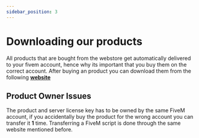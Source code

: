 ```yaml
---
sidebar_position: 3
---
```


# Downloading our products

All products that are bought from the webstore get automatically delivered to your fivem account, hence why its important that you buy them on the correct account.
After buying an product you can download them from the following [**website**](https://keymaster.fivem.net/)

## Product Owner Issues

The product and server license key has to be owned by the same FiveM account, if you accidentally buy the product for the wrong account you can transfer it **1** time.
Transferring a FiveM script is done through the same website mentioned before.
